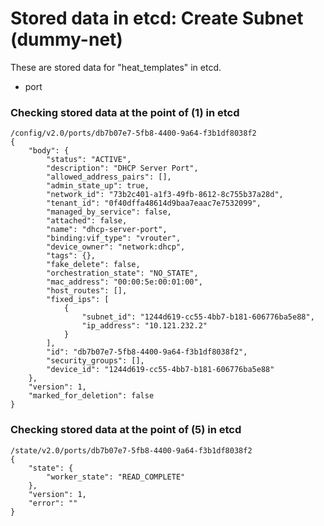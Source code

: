 # Stored data in etcd: Create Subnet (dummy-net)

These are stored data for "heat_templates" in etcd.

* port

### Checking stored data at the point of (1) in etcd

```
/config/v2.0/ports/db7b07e7-5fb8-4400-9a64-f3b1df8038f2
{
    "body": {
        "status": "ACTIVE", 
        "description": "DHCP Server Port", 
        "allowed_address_pairs": [], 
        "admin_state_up": true, 
        "network_id": "73b2c401-a1f3-49fb-8612-8c755b37a28d", 
        "tenant_id": "0f40dffa48614d9baa7eaac7e7532099", 
        "managed_by_service": false, 
        "attached": false, 
        "name": "dhcp-server-port", 
        "binding:vif_type": "vrouter", 
        "device_owner": "network:dhcp", 
        "tags": {}, 
        "fake_delete": false, 
        "orchestration_state": "NO_STATE", 
        "mac_address": "00:00:5e:00:01:00", 
        "host_routes": [], 
        "fixed_ips": [
            {
                "subnet_id": "1244d619-cc55-4bb7-b181-606776ba5e88", 
                "ip_address": "10.121.232.2"
            }
        ], 
        "id": "db7b07e7-5fb8-4400-9a64-f3b1df8038f2", 
        "security_groups": [], 
        "device_id": "1244d619-cc55-4bb7-b181-606776ba5e88"
    }, 
    "version": 1, 
    "marked_for_deletion": false
}
```

### Checking stored data at the point of (5) in etcd

```
/state/v2.0/ports/db7b07e7-5fb8-4400-9a64-f3b1df8038f2
{
    "state": {
        "worker_state": "READ_COMPLETE"
    }, 
    "version": 1, 
    "error": ""
}
```
